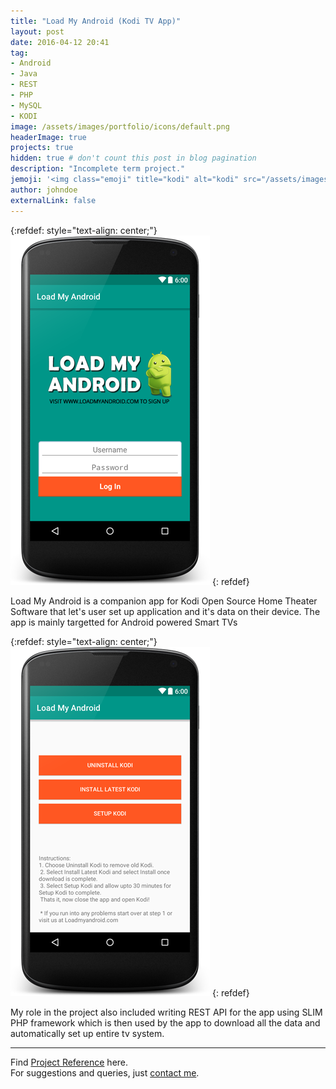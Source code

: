 ```yaml
---
title: "Load My Android (Kodi TV App)"
layout: post
date: 2016-04-12 20:41
tag: 
- Android
- Java
- REST
- PHP
- MySQL
- KODI
image: /assets/images/portfolio/icons/default.png
headerImage: true
projects: true
hidden: true # don't count this post in blog pagination
description: "Incomplete term project."
jemoji: '<img class="emoji" title="kodi" alt="kodi" src="/assets/images/portfolio/icons/default.png" height="20" width="20" align="absmiddle">'
author: johndoe
externalLink: false
---
```


{:refdef: style="text-align: center;"}
![Screenshot](/assets/images/portfolio/kodi_0.png)
{: refdef}

Load My Android is a companion app for Kodi Open Source Home Theater Software that let's user set up application and it's data on their device. The app is mainly targetted for Android powered Smart TVs

{:refdef: style="text-align: center;"}
![Screenshot](/assets/images/portfolio/kodi_1.png)
{: refdef}

My role in the project also included writing REST API for the app using SLIM PHP framework which is then used by the app to download all the data and automatically set up entire tv system. 

---

Find [Project Reference](https://www.freelancer.com/projects/Mobile-Phone/Write-Android-application-Urgently-9986120/) here.<br />
For suggestions and queries, just [contact me](http://linkedin.com/in/xuhaibahmad).
